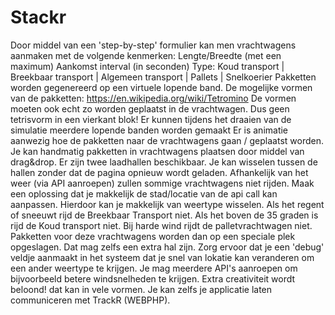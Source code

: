 # Stackr

Door middel van een 'step-by-step' formulier kan men vrachtwagens aanmaken met de volgende kenmerken:
  Lengte/Breedte (met een maximum)
  Aankomst interval (in seconden)
  Type: Koud transport | Breekbaar transport | Algemeen transport | Pallets | Snelkoerier
Pakketten worden gegenereerd op een virtuele lopende band. De mogelijke vormen van de pakketten: https://en.wikipedia.org/wiki/Tetromino
De vormen moeten ook echt zo worden geplaatst in de vrachtwagen. Dus geen tetrisvorm in een vierkant blok!
Er kunnen tijdens het draaien van de simulatie meerdere lopende banden worden gemaakt
Er is animatie aanwezig hoe de pakketten naar de vrachtwagens gaan / geplaatst worden.
Je kan handmatig pakketten in vrachtwagens plaatsen door middel van drag&drop.
Er zijn twee laadhallen beschikbaar. Je kan wisselen tussen de hallen zonder dat de pagina opnieuw wordt geladen.
Afhankelijk van het weer (via API aanroepen) zullen sommige vrachtwagens niet rijden. Maak een oplossing dat je makkelijk de stad/locatie van de api call kan aanpassen. Hierdoor kan je makkelijk van weertype wisselen. Als het regent of sneeuwt rijd de Breekbaar Transport niet. Als het boven de 35 graden is rijd de Koud transport niet. Bij harde wind rijdt de palletvrachtwagen niet. Pakketten voor deze vrachtwagens worden dan op een speciale plek opgeslagen. Dat mag zelfs een extra hal zijn.
Zorg ervoor dat je een 'debug' veldje aanmaakt in het systeem dat je snel van lokatie kan veranderen om een ander weertype te krijgen. Je mag meerdere API's aanroepen om bijvoorbeeld betere windsnelheden te krijgen.
Extra creativiteit wordt beloond! dat kan in vele vormen. Je kan zelfs je applicatie laten communiceren met TrackR (WEBPHP).
